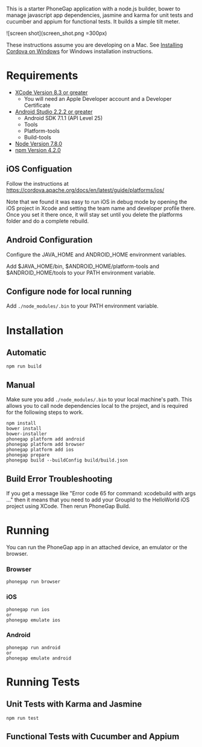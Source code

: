 This is a starter PhoneGap application with a node.js builder, bower to manage javascript app dependencies, jasmine and karma for unit tests and cucumber and appium for functional tests. It builds a simple tilt meter.

![screen shot](screen_shot.png =300px)

These instructions assume you are developing on a Mac. See [Installing Cordova on Windows](https://evothings.com/doc/build/cordova-install-windows.html) for Windows installation instructions.

# Requirements

* [XCode Version 8.3 or greater](https://developer.apple.com/xcode/downloads/)
    * You will need an Apple Developer account and a Developer Certificate
* [Android Studio 2.2.2 or greater](https://developer.android.com/studio/index.html)
    * Android SDK 7.1.1 (API Level 25)
    * Tools
    * Platform-tools
    * Build-tools
* [Node Version 7.8.0](https://nodejs.org/en/)
* [npm Version 4.2.0](https://www.npmjs.com/)

## iOS Configuation

Follow the instructions at https://cordova.apache.org/docs/en/latest/guide/platforms/ios/

Note that we found it was easy to run iOS in debug mode by opening the iOS project in Xcode and setting the team name and developer profile there. Once you set it there once, it will stay set until you delete the platforms folder and do a complete rebuild.

## Android Configuration

Configure the JAVA_HOME and ANDROID_HOME environment variables.

Add $JAVA_HOME/bin, $ANDROID_HOME/platform-tools and $ANDROID_HOME/tools to your PATH environment variable.

## Configure node for local running

Add ```./node_modules/.bin``` to your PATH environment variable.

# Installation

## Automatic 

```npm run build```

## Manual

Make sure you add ```./node_modules/.bin``` to your local machine's path. This allows you to call node dependencies local to the project, and is required for the following steps to work.

```
npm install
bower install
bower-installer
phonegap platform add android
phonegap platform add browser
phonegap platform add ios
phonegap prepare
phonegap build --buildConfig build/build.json
```

## Build Error Troubleshooting

If you get a message like "Error code 65 for command: xcodebuild with args ..." then it means that you need to add your GroupId to the HelloWorld iOS project using XCode. Then rerun PhoneGap Build.


# Running

You can run the PhoneGap app in an attached device, an emulator or the browser.

### Browser

```
phonegap run browser
```

### iOS

```
phonegap run ios
or
phonegap emulate ios
```

### Android

```
phonegap run android
or
phonegap emulate android
```

# Running Tests

## Unit Tests with Karma and Jasmine

```
npm run test
```

## Functional Tests with Cucumber and Appium
